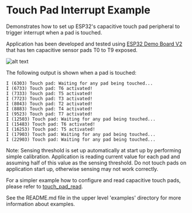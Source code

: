 # Touch Pad Interrupt Example

Demonstrates how to set up ESP32's capacitive touch pad peripheral to trigger interrupt when a pad is touched. 

Application has been developed and tested using [ESP32 Demo Board V2](https://dl.espressif.com/dl/schematics/ESP32-Demo-Board-V2_sch.pdf) that has ten capacitive sensor pads T0 to T9 exposed.

![alt text](http://dl.espressif.com/dl/schematics/pictures/esp32-demo-board-v2.jpg "ESP32 Demo Board V2")

The following output is shown when a pad is touched:

```
I (6303) Touch pad: Waiting for any pad being touched...
I (6733) Touch pad: T6 activated!
I (7333) Touch pad: T5 activated!
I (7723) Touch pad: T3 activated!
I (8043) Touch pad: T2 activated!
I (8883) Touch pad: T4 activated!
I (9523) Touch pad: T7 activated!
I (12503) Touch pad: Waiting for any pad being touched...
I (15483) Touch pad: T6 activated!
I (16253) Touch pad: T5 activated!
I (17903) Touch pad: Waiting for any pad being touched...
I (22903) Touch pad: Waiting for any pad being touched...
```

Note: Sensing threshold is set up automatically at start up by performing simple calibration. Application is reading current value for each pad and assuming half of this value as the sensing threshold. Do not touch pads on application start up, otherwise sensing may not work correctly.

For a simpler example how to configure and read capacitive touch pads, please refer to [touch_pad_read](../touch_pad_read).

See the README.md file in the upper level 'examples' directory for more information about examples.
